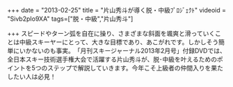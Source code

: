 +++
date = "2013-02-25"
title = "片山秀斗が導く脱・中級ﾌﾟﾛｼﾞｪｸﾄ"
videoid = "Sivb2pIo9XA"
tags=["脱・中級","片山秀斗"]

+++
スピードやターン弧を自在に操り、さまざまな斜面を颯爽と滑っていくことは中級スキー­ヤーにとって、大きな目標であり、あこがれです。しかしそう簡単にいかないのも事実。­「月刊スキージャーナル2013年2月号」付録DVDでは、全日本スキー技術選手権大­会で活躍する片山秀斗が、脱･中級を叶えるためのポイントを5つのステップで解説して­いきます。今年こそ上級者の仲間入りを果たしたい人は必見！
